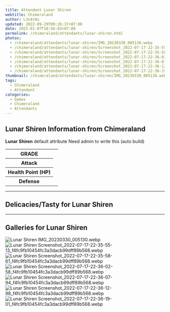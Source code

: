 ```yaml
---
title: Attendant Lunar Shiren
webtitle: Chimeraland
author: L3n4r0x
updated: 2022-09-29T09:26:37+07:00
date: 2022-01-07T10:56:03+07:00
permalink: /chimeraland/attendants/lunar-shiren.html
photos:
  - /chimeraland/attendants/lunar-shiren/IMG_20230330_005130.webp
  - /chimeraland/attendants/lunar-shiren/Screenshot_2022-07-17-22-35-55-13_f4fc9fb10454fc3a3dacb99dff89b568.webp
  - /chimeraland/attendants/lunar-shiren/Screenshot_2022-07-17-22-35-58-61_f4fc9fb10454fc3a3dacb99dff89b568.webp
  - /chimeraland/attendants/lunar-shiren/Screenshot_2022-07-17-22-36-02-58_f4fc9fb10454fc3a3dacb99dff89b568.webp
  - /chimeraland/attendants/lunar-shiren/Screenshot_2022-07-17-22-36-07-94_f4fc9fb10454fc3a3dacb99dff89b568.webp
  - /chimeraland/attendants/lunar-shiren/Screenshot_2022-07-17-22-36-12-98_f4fc9fb10454fc3a3dacb99dff89b568.webp
  - /chimeraland/attendants/lunar-shiren/Screenshot_2022-07-17-22-36-19-01_f4fc9fb10454fc3a3dacb99dff89b568.webp
thumbnail: /chimeraland/attendants/lunar-shiren/IMG_20230330_005130.webp
tags:
  - Chimeraland
  - Attendant
categories:
  - Games
  - Chimeraland
  - Attendants
---
```


<section id="bootstrap-wrapper"><link rel="stylesheet" href="https://rawcdn.githack.com/dimaslanjaka/Web-Manajemen/0c3b5aa1813bd4abcd2c11bf3e37928b15c28664/css/bootstrap-5-3-0-alpha3-wrapper.css"/><h2>Lunar Shiren Information from Chimeraland</h2><p><b>Lunar Shiren</b> default attribute Need admin to write this (auto build)<table><tr><th>GRADE</th><td></td></tr><tr><th>Attack</th><td></td></tr><tr><th>Health Point (HP)</th><td></td></tr><tr><th>Defense</th><td></td></tr></table></p><hr/><h2>Delicacies/Tasty for Lunar Shiren</h2><hr/><div id="gallery"><h2>Galleries for Lunar Shiren</h2><div class="row"><div class="col-lg-6 col-12"><img src="/chimeraland/attendants/lunar-shiren/IMG_20230330_005130.webp" alt="Lunar Shiren IMG_20230330_005130.webp"/></div><div class="col-lg-6 col-12"><img src="/chimeraland/attendants/lunar-shiren/Screenshot_2022-07-17-22-35-55-13_f4fc9fb10454fc3a3dacb99dff89b568.webp" alt="Lunar Shiren Screenshot_2022-07-17-22-35-55-13_f4fc9fb10454fc3a3dacb99dff89b568.webp"/></div><div class="col-lg-6 col-12"><img src="/chimeraland/attendants/lunar-shiren/Screenshot_2022-07-17-22-35-58-61_f4fc9fb10454fc3a3dacb99dff89b568.webp" alt="Lunar Shiren Screenshot_2022-07-17-22-35-58-61_f4fc9fb10454fc3a3dacb99dff89b568.webp"/></div><div class="col-lg-6 col-12"><img src="/chimeraland/attendants/lunar-shiren/Screenshot_2022-07-17-22-36-02-58_f4fc9fb10454fc3a3dacb99dff89b568.webp" alt="Lunar Shiren Screenshot_2022-07-17-22-36-02-58_f4fc9fb10454fc3a3dacb99dff89b568.webp"/></div><div class="col-lg-6 col-12"><img src="/chimeraland/attendants/lunar-shiren/Screenshot_2022-07-17-22-36-07-94_f4fc9fb10454fc3a3dacb99dff89b568.webp" alt="Lunar Shiren Screenshot_2022-07-17-22-36-07-94_f4fc9fb10454fc3a3dacb99dff89b568.webp"/></div><div class="col-lg-6 col-12"><img src="/chimeraland/attendants/lunar-shiren/Screenshot_2022-07-17-22-36-12-98_f4fc9fb10454fc3a3dacb99dff89b568.webp" alt="Lunar Shiren Screenshot_2022-07-17-22-36-12-98_f4fc9fb10454fc3a3dacb99dff89b568.webp"/></div><div class="col-lg-6 col-12"><img src="/chimeraland/attendants/lunar-shiren/Screenshot_2022-07-17-22-36-19-01_f4fc9fb10454fc3a3dacb99dff89b568.webp" alt="Lunar Shiren Screenshot_2022-07-17-22-36-19-01_f4fc9fb10454fc3a3dacb99dff89b568.webp"/></div></div></div></section>